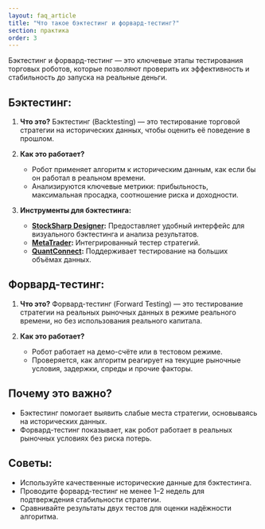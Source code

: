 ```yaml
---
layout: faq_article
title: "Что такое бэктестинг и форвард-тестинг?"
section: практика
order: 3
---
```


Бэктестинг и форвард-тестинг — это ключевые этапы тестирования торговых роботов, которые позволяют проверить их эффективность и стабильность до запуска на реальные деньги.

## Бэктестинг:

1. **Что это?** 
   Бэктестинг (Backtesting) — это тестирование торговой стратегии на исторических данных, чтобы оценить её поведение в прошлом.

2. **Как это работает?** 
   - Робот применяет алгоритм к историческим данным, как если бы он работал в реальном времени.
   - Анализируются ключевые метрики: прибыльность, максимальная просадка, соотношение риска и доходности.

3. **Инструменты для бэктестинга:**
   - **[StockSharp Designer](https://stocksharp.com/):** Предоставляет удобный интерфейс для визуального бэктестинга и анализа результатов.
   - **[MetaTrader](https://www.metatrader4.com/):** Интегрированный тестер стратегий.
   - **[QuantConnect](https://www.quantconnect.com/):** Поддерживает тестирование на больших объёмах данных.

## Форвард-тестинг:

1. **Что это?** 
   Форвард-тестинг (Forward Testing) — это тестирование стратегии на реальных рыночных данных в режиме реального времени, но без использования реального капитала.

2. **Как это работает?** 
   - Робот работает на демо-счёте или в тестовом режиме.
   - Проверяется, как алгоритм реагирует на текущие рыночные условия, задержки, спреды и прочие факторы.

## Почему это важно?

- Бэктестинг помогает выявить слабые места стратегии, основываясь на исторических данных.
- Форвард-тестинг показывает, как робот работает в реальных рыночных условиях без риска потерь.

## Советы:

- Используйте качественные исторические данные для бэктестинга.
- Проводите форвард-тестинг не менее 1–2 недель для подтверждения стабильности стратегии.
- Сравнивайте результаты двух тестов для оценки надёжности алгоритма.
